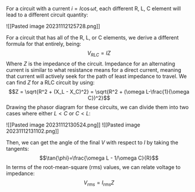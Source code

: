 For a circuit with a current $i = I\cos{\omega t}$, each different R, L, C element will lead to a different circuit quantity: 

![[Pasted image 20231112125728.png]]

For a circuit that has all of the R, L, or C elements, we derive a different formula for that entirely, being: 
$$V_{RLC} = IZ$$
Where $Z$ is the impedance of the circuit. Impedance for an alternating current is similar to what resistance means for a direct current, meaning that current will actively seek for the path of least impedance to travel. We can find $Z$ for a RLC circuit by using: 
$$Z = \sqrt{R^2 + (X_L - X_C)^2} = \sqrt{R^2 + (\omega L-\frac{1}{\omega C})^2}$$
Drawing the phasor diagram for these circuits, we can divide them into two cases where either $L < C$ or $C < L$: 

![[Pasted image 20231112130524.png]]
![[Pasted image 20231112131102.png]]

Then, we can get the angle of the final $V$ with respect to $I$ by taking the tangents: 
$$\tan{\phi}=\frac{\omega L - 1/\omega C}{R}$$
In terms of the root-mean-square (rms) values, we can relate voltage to impedance: 
$$V_{rms} = I_{rms} Z$$
